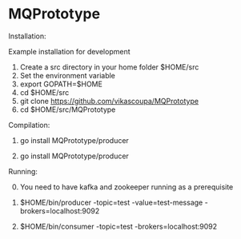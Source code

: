 # MQPrototype
Installation:

Example installation for development

1. Create a src directory in your home folder $HOME/src
2. Set the environment variable
3. export GOPATH=$HOME
4. cd $HOME/src
5. git clone https://github.com/vikascoupa/MQPrototype
6. cd $HOME/src/MQPrototype

Compilation:

1. go install MQPrototype/producer

2. go install MQPrototype/producer
 
Running:

0. You need to have kafka and zookeeper running as a prerequisite

1. $HOME/bin/producer -topic=test -value=test-message -brokers=localhost:9092

2. $HOME/bin/consumer -topic=test -brokers=localhost:9092
